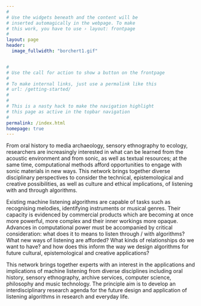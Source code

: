 ```yaml
---
#
# Use the widgets beneath and the content will be
# inserted automagically in the webpage. To make
# this work, you have to use › layout: frontpage
#
layout: page
header:
  image_fullwidth: "borchert1.gif"


#
# Use the call for action to show a button on the frontpage
#
# To make internal links, just use a permalink like this
# url: /getting-started/
#
#
# This is a nasty hack to make the navigation highlight
# this page as active in the topbar navigation
#
permalink: /index.html
homepage: true
---
```


From oral history to media archaeology, sensory ethnography to ecology, researchers are increasingly interested in what can be learned from the acoustic environment and from sonic, as well as textual resources; at the same time, computational methods afford opportunities to engage with sonic materials in new ways. This network brings together diverse disciplinary perspectives to consider the technical, epistemological and creative possibilities, as well as culture and ethical implications, of listening with and through algorithms.

Existing machine listening algorithms are capable of tasks such as recognising melodies, identifying instruments or musical genres. Their capacity is evidenced by commercial products which are becoming at once more powerful, more complex and their inner workings more opaque. Advances in computational power must be accompanied by critical consideration: what does it to means to listen through / with algorithms? What new ways of listening are afforded? What kinds of relationships do we want to have? and how does this inform the way we design algorithms for future cultural, epistemological and creative applications?

This network brings together experts with an interest in the applications and implications of machine listening from diverse disciplines including oral history, sensory ethnography, archive services, computer science, philosophy and music technology. The principle aim is to develop an interdisciplinary research agenda for the future design and application of listening algorithms in research and everyday life.
